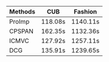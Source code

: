 | Methods | CUB      | Fashion   |
|---------|----------|-----------|
| ProImp  | 118.08s  | 1140.11s  |
| CPSPAN  | 162.35s  | 1132.36s  |
| ICMVC   | 127.92s  | 1257.11s  |
| DCG     | 135.91s  | 1239.65s  |

